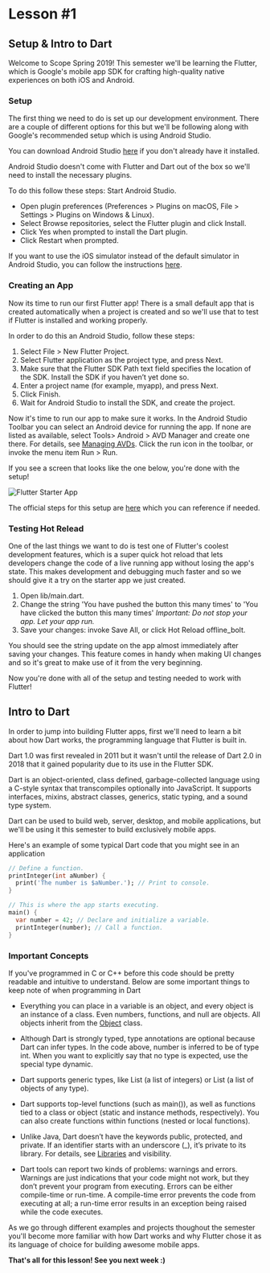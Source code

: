 # Lesson #1
## Setup & Intro to Dart
Welcome to Scope Spring 2019! This semester we'll be learning the Flutter, which is Google's mobile app SDK for crafting high-quality native experiences on both iOS and Android. 

### Setup
The first thing we need to do is set up our development environment. There are a couple of different options for this but we'll be following along with Google's recommended setup which is using Android Studio. 


You can download Android Studio [here](https://developer.android.com/studio/) if you don't already have it installed.

Android Studio doesn't come with Flutter and Dart out of the box so we'll need to install the necessary plugins. 

To do this follow these steps:
Start Android Studio.
* Open plugin preferences (Preferences > Plugins on macOS, File > Settings > Plugins on Windows & Linux).
* Select Browse repositories, select the Flutter plugin and click Install.
* Click Yes when prompted to install the Dart plugin.
* Click Restart when prompted.

If you want to use the iOS simulator instead of the default simulator in Android Studio, you can follow the instructions [here](https://flutter.io/docs/get-started/install/macos#get-the-flutter-sdk).

### Creating an App
Now its time to run our first Flutter app! There is a small default app that is created automatically when a project is created and so we'll use that to test if Flutter is installed and working properly. 

In order to do this an Android Studio, follow these steps:
1. Select File > New Flutter Project.
2. Select Flutter application as the project type, and press Next.
3. Make sure that the Flutter SDK Path text field specifies the location of the SDK. Install the SDK if you haven’t yet done so.
4. Enter a project name (for example, myapp), and press Next.
5. Click Finish.
6. Wait for Android Studio to install the SDK, and create the project.

Now it's time to run our app to make sure it works. In the Android Studio Toolbar you can select an Android device for running the app. If none are listed as available, select Tools> Android > AVD Manager and create one there. For details, see [Managing AVDs](https://developer.android.com/studio/run/managing-avds).
Click the run icon in the toolbar, or invoke the menu item Run > Run.

If you see a screen that looks like the one below, you're done with the setup!

![Flutter Starter App](https://flutter.io/assets/get-started/ios/starter-app-5e284e57b8dce587ea1dfdac7da616e6ec9dc263a409a9a8f99cf836340f47b8.png "Flutter Starter App")

The official steps for this setup are [here](https://flutter.io/docs/get-started/editor) which you can reference if needed.

### Testing Hot Relead
One of the last things we want to do is test one of Flutter's coolest development features, which is a super quick hot reload that lets developers change the code of a live running app without losing the app's state. This makes development and debugging much faster and so we should give it a try on the starter app we just created. 

1. Open lib/main.dart.
2. Change the string 'You have pushed the button this many times' to 'You have clicked the button this many times'
*Important: Do not stop your app. Let your app run.*
3. Save your changes: invoke Save All, or click Hot Reload offline_bolt.

You should see the string update on the app almost immediately after saving your changes. This feature comes in handy when making UI changes and so it's great to make use of it from the very beginning.

Now you're done with all of the setup and testing needed to work with Flutter!

## Intro to Dart
In order to jump into building Flutter apps, first we'll need to learn a bit about how Dart works, the programming language that Flutter is built in. 

Dart 1.0 was first revealed in 2011 but it wasn't until the release of Dart 2.0 in 2018 that it gained popularity due to its use in the Flutter SDK. 

Dart is an object-oriented, class defined, garbage-collected language using a C-style syntax that transcompiles optionally into JavaScript. It supports interfaces, mixins, abstract classes, generics, static typing, and a sound type system.

Dart can be used to build web, server, desktop, and mobile applications, but we'll be using it this semester to build exclusively mobile apps. 

Here's an example of some typical Dart code that you might see in an application

```dart
// Define a function.
printInteger(int aNumber) {
  print('The number is $aNumber.'); // Print to console.
}

// This is where the app starts executing.
main() {
  var number = 42; // Declare and initialize a variable.
  printInteger(number); // Call a function.
}
```

### Important Concepts
If you've programmed in C or C++ before this code should be pretty readable and intuitive to understand. Below are some important things to keep note of when programming in Dart

* Everything you can place in a variable is an object, and every object is an instance of a class. Even numbers, functions, and null are objects. All objects inherit from the [Object](https://api.dartlang.org/stable/2.1.0/dart-core/Object-class.html) class.

* Although Dart is strongly typed, type annotations are optional because Dart can infer types. In the code above, number is inferred to be of type int. When you want to explicitly say that no type is expected, use the special type dynamic.

* Dart supports generic types, like List<int> (a list of integers) or List<dynamic> (a list of objects of any type).

* Dart supports top-level functions (such as main()), as well as functions tied to a class or object (static and instance methods, respectively). You can also create functions within functions (nested or local functions).

* Unlike Java, Dart doesn’t have the keywords public, protected, and private. If an identifier starts with an underscore (_), it’s private to its library. For details, see [Libraries](https://www.dartlang.org/guides/language/language-tour#libraries-and-visibility) and visibility.

* Dart tools can report two kinds of problems: warnings and errors. Warnings are just indications that your code might not work, but they don’t prevent your program from executing. Errors can be either compile-time or run-time. A compile-time error prevents the code from executing at all; a run-time error results in an exception being raised while the code executes.

As we go through different examples and projects thoughout the semester you'll become more familiar with how Dart works and why Flutter chose it as its language of choice for building awesome mobile apps. 

**That's all for this lesson! See you next week :)**

